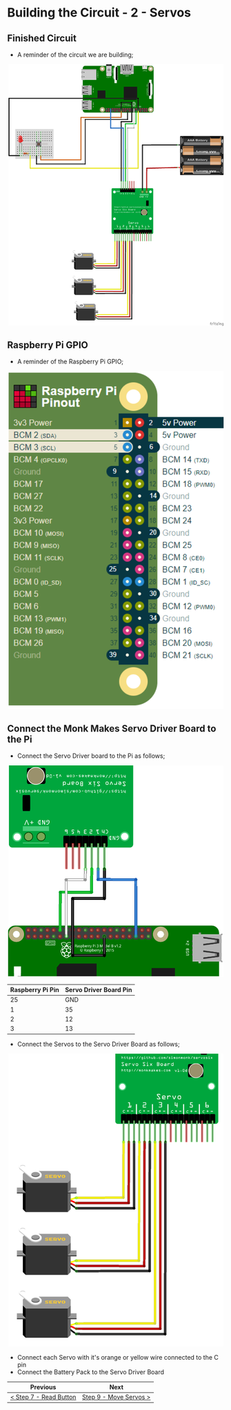 # Building the Circuit - 2 - Servos #

## Finished Circuit

- A reminder of the circuit we are building;

<p align="center">
    <img src="images/05-build-circuit.png" width="500px" >
</p>

## Raspberry Pi GPIO

- A reminder of the Raspberry Pi GPIO;

<p align="center">
    <img src="images/05-build-circuit-2.png" width="500px" >
</p>

## Connect the Monk Makes Servo Driver Board to the Pi

- Connect the Servo Driver board to the Pi as follows;

<p align="center">
    <img src="images/07-build-circuit-driver.png" width="500px" >
</p>

| Raspberry Pi Pin | Servo Driver Board Pin |
| - | - |
| 25 | GND |
| 1  | 35 |
| 2  | 12 |
| 3  | 13 |

- Connect the Servos to the Servo Driver Board as follows;

<p align="center">
    <img src="images/07-build-circuit-servos.png" width="500px" >
</p>

- Connect each Servo with it's orange or yellow wire connected to the C pin
- Connect the Battery Pack to the Servo Driver Board

| Previous | Next |
| -------- | ---- |
| [< Step 7 - Read Button ](07-read-button.md)| [Step 9 - Move Servos >](09-move-servos.md) |
